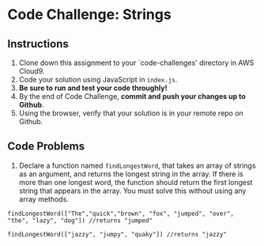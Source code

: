 # Code Challenge: Strings

## Instructions

1. Clone down this assignment to your `code-challenges' directory in AWS Cloud9.  
2. Code your solution using JavaScript in `index.js`. 
3. **Be sure to run and test your code throughly!**
4. By the end of Code Challenge, **commit and push your changes up to Github**.
5. Using the browser, verify that your solution is in your remote repo on Github.

## Code Problems

1. Declare a function named `findLongestWord`, that takes an array of strings as an argument, and returns the longest string in the array. If there is more than one longest word, the function should return the first longest string that appears in the array. You must solve this without using any array methods. 
```
findLongestWord(["The","quick","brown", "fox", "jumped", "over", "the", "lazy", "dog"]) //returns "jumped"

findLongestWord(["jazzy", "jumpy", "quaky"]) //returns "jazzy"
```
